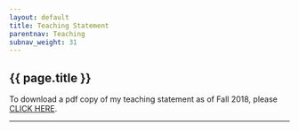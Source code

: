 ```yaml
---
layout: default
title: Teaching Statement
parentnav: Teaching
subnav_weight: 31
---
```


## {{ page.title }}

To download a pdf copy of my teaching statement as of Fall 2018, please [CLICK HERE](Teaching_Statement.pdf). 
  
---
